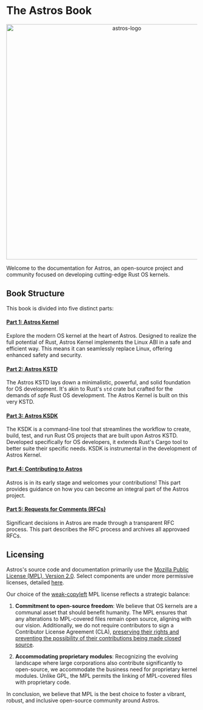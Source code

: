 # The Astros Book

<p align="center">
    <img src="images/logo_en.svg" alt="astros-logo" width="620"><br>
</p>

Welcome to the documentation for Astros,
an open-source project and community
focused on developing cutting-edge Rust OS kernels.

## Book Structure

This book is divided into five distinct parts:

#### [Part 1: Astros Kernel](kernel/)

Explore the modern OS kernel at the heart of Astros.
Designed to realize the full potential of Rust,
Astros Kernel implements the Linux ABI in a safe and efficient way.
This means it can seamlessly replace Linux,
offering enhanced safety and security.

#### [Part 2: Astros KSTD](kstd/)

The Astros KSTD lays down a minimalistic, powerful, and solid foundation
for OS development.
It's akin to Rust's `std` crate
but crafted for the demands of _safe_ Rust OS development.
The Astros Kernel is built on this very KSTD.

#### [Part 3: Astros KSDK](ksdk/guide/)

The KSDK is a command-line tool
that streamlines the workflow to 
create, build, test, and run Rust OS projects
that are built upon Astros KSTD.
Developed specifically for OS developers,
it extends Rust's Cargo tool to better suite their specific needs.
KSDK is instrumental in the development of Astros Kernel.

#### [Part 4: Contributing to Astros](to-contribute/)

Astros is in its early stage
and welcomes your contributions!
This part provides guidance
on how you can become an integral part of the Astros project.

#### [Part 5: Requests for Comments (RFCs)](rfcs/)

Significant decisions in Astros are made through a transparent RFC process.
This part describes the RFC process
and archives all approvaed RFCs.

## Licensing

Astros's source code and documentation primarily use the 
[Mozilla Public License (MPL), Version 2.0](https://github.com/astros/astros/blob/main/LICENSE-MPL).
Select components are under more permissive licenses,
detailed [here](https://github.com/astros/astros/blob/main/.licenserc.yaml).

Our choice of the [weak-copyleft](https://www.tldrlegal.com/license/mozilla-public-license-2-0-mpl-2) MPL license reflects a strategic balance:

1. **Commitment to open-source freedom**:
We believe that OS kernels are a communal asset that should benefit humanity.
The MPL ensures that any alterations to MPL-covered files remain open source,
aligning with our vision.
Additionally, we do not require contributors
to sign a Contributor License Agreement (CLA),
[preserving their rights and preventing the possibility of their contributions being made closed source](https://drewdevault.com/2018/10/05/Dont-sign-a-CLA.html).

2. **Accommodating proprietary modules**:
Recognizing the evolving landscape
where large corporations also contribute significantly to open-source,
we accommodate the business need for proprietary kernel modules.
Unlike GPL,
the MPL permits the linking of MPL-covered files with proprietary code.

In conclusion, we believe that
MPL is the best choice
to foster a vibrant, robust, and inclusive open-source community around Astros.
